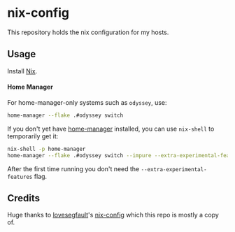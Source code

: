 # nix-config

This repository holds the nix configuration for my hosts.

## Usage

Install [Nix][Nix].

#### Home Manager

For home-manager-only systems such as `odyssey`, use:

```bash
home-manager --flake .#odyssey switch
```

If you don't yet have [home-manager][home-manager] installed, you can use `nix-shell` to temporarily get it:

```bash
nix-shell -p home-manager
home-manager --flake .#odyssey switch --impure --extra-experimental-features "flakes nix-command"
```

After the first time running you don't need the `--extra-experimental-features` flag.

## Credits

Huge thanks to [lovesegfault][lovesegfault]'s [nix-config][nix-config] which this repo is mostly a copy of.

[home-manager]: https://github.com/nix-community/home-manager/
[Nix]: https://nixos.org/download.html
[lovesegfault]: https://github.com/lovesegfault
[nix-config]: https://github.com/lovesegfault/nix-config

